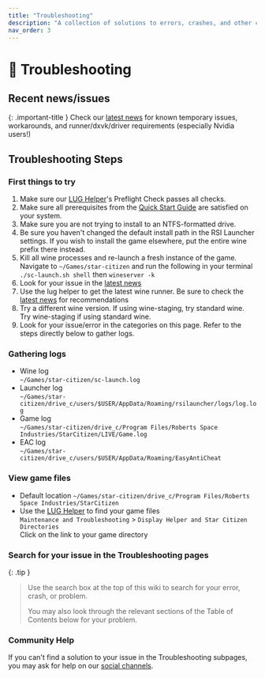 ```yaml
---
title: "Troubleshooting"
description: "A collection of solutions to errors, crashes, and other common problems running Star Citizen on Linux"
nav_order: 3
---
```


# 🔧 Troubleshooting

## Recent news/issues

{: .important-title }
Check our [latest news](/#news) for known temporary issues, workarounds, and runner/dxvk/driver requirements (especially Nvidia users!)

## Troubleshooting Steps

### First things to try
1. Make sure our [LUG Helper](/Tips-and-Tricks#how-to-run-the-lug-helper)'s Preflight Check passes all checks.
2. Make sure all prerequisites from the [Quick Start Guide](/Quick-Start-Guide) are satisfied on your system.
3. Make sure you are not trying to install to an NTFS-formatted drive.
4. Be sure you haven't changed the default install path in the RSI Launcher settings. If you wish to install the game elsewhere, put the entire wine prefix there instead.
5. Kill all wine processes and re-launch a fresh instance of the game.
   Navigate to `~/Games/star-citizen` and run the following in your terminal `./sc-launch.sh shell` then `wineserver -k`
6. Look for your issue in the [latest news](/#news)
7. Use the lug helper to get the latest wine runner. Be sure to check the [latest news](/#general-news) for recommendations
8. Try a different wine version. If using wine-staging, try standard wine. Try wine-staging if using standard wine.
9. Look for your issue/error in the categories on this page. Refer to the steps directly below to gather logs.


### Gathering logs
- Wine log  
  `~/Games/star-citizen/sc-launch.log`
- Launcher log  
  `~/Games/star-citizen/drive_c/users/$USER/AppData/Roaming/rsilauncher/logs/log.log`
- Game log  
  `~/Games/star-citizen/drive_c/Program Files/Roberts Space Industries/StarCitizen/LIVE/Game.log`
- EAC log  
  `~/Games/star-citizen/drive_c/users/$USER/AppData/Roaming/EasyAntiCheat`


### View game files
- Default location 
  `~/Games/star-citizen/drive_c/Program Files/Roberts Space Industries/StarCitizen`
- Use the [LUG Helper](/Tips-and-Tricks#how-to-run-the-lug-helper) to find your game files  
  `Maintenance and Troubleshooting` > `Display Helper and Star Citizen Directories`  
  Click on the link to your game directory

### Search for your issue in the Troubleshooting pages

{: .tip }
> Use the search box at the top of this wiki to search for your error, crash, or problem.
> 
> You may also look through the relevant sections of the Table of Contents below for your problem.

### Community Help
If you can't find a solution to your issue in the Troubleshooting subpages, you may ask for help on our [social channels](/#join-us).
